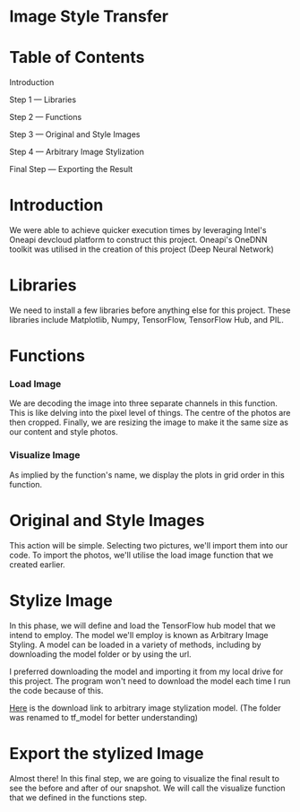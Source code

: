 
# Image Style Transfer

# Table of Contents

Introduction

Step 1 — Libraries

Step 2 — Functions

Step 3 — Original and Style Images

Step 4 — Arbitrary Image Stylization

Final Step — Exporting the Result


# Introduction
We were able to achieve quicker execution times by leveraging Intel's Oneapi devcloud platform to construct this project. Oneapi's OneDNN toolkit was utilised in the creation of this project (Deep Neural Network)

# Libraries
We need to install a few libraries before anything else for this project. These libraries include Matplotlib, Numpy, TensorFlow, TensorFlow Hub, and PIL.

# Functions
### Load Image
We are decoding the image into three separate channels in this function. This is like delving into the pixel level of things. The centre of the photos are then cropped. Finally, we are resizing the image to make it the same size as our content and style photos.

### Visualize Image
As implied by the function's name, we display the plots in grid order in this function.

# Original and Style Images
This action will be simple. Selecting two pictures, we'll import them into our code. To import the photos, we'll utilise the load image function that we created earlier.

# Stylize Image
In this phase, we will define and load the TensorFlow hub model that we intend to employ. The model we'll employ is known as Arbitrary Image Styling. A model can be loaded in a variety of methods, including by downloading the model folder or by using the url.

I preferred downloading the model and importing it from my local drive for this project. The program won't need to download the model each time I run the code because of this.

[Here](https://tfhub.dev/google/magenta/arbitrary-image-stylization-v1-256/2) is the download link to arbitrary image stylization model.
(The folder was renamed to tf_model for better understanding)

# Export the stylized Image
Almost there! In this final step, we are going to visualize the final result to see the before and after of our snapshot. We will call the visualize function that we defined in the functions step.
